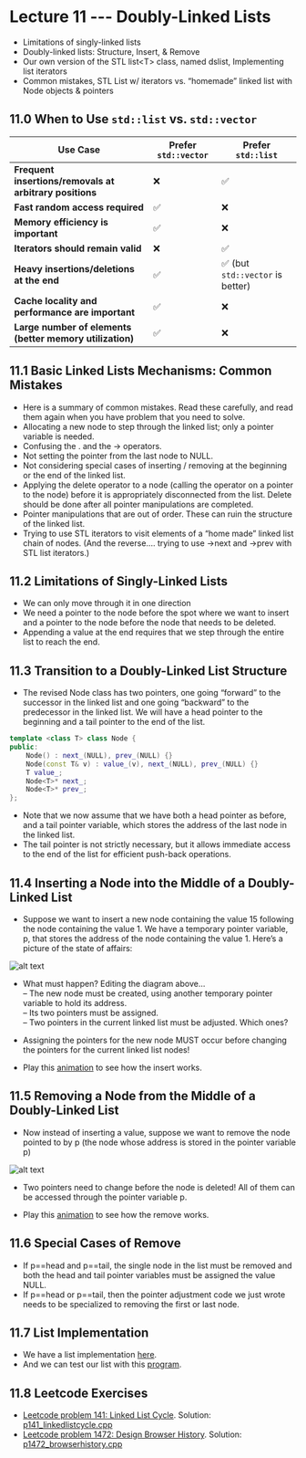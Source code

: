 # Lecture 11 --- Doubly-Linked Lists

- Limitations of singly-linked lists
- Doubly-linked lists: Structure, Insert, & Remove
- Our own version of the STL list&lt;T&gt; class, named dslist, Implementing list iterators
- Common mistakes, STL List w/ iterators vs. “homemade” linked list with Node objects & pointers

## 11.0 When to Use `std::list` vs. `std::vector`

| Use Case                                     | Prefer `std::vector` | Prefer `std::list` |
|----------------------------------------------|----------------------|--------------------|
| **Frequent insertions/removals at arbitrary positions** | ❌ | ✅ |
| **Fast random access required**             | ✅ | ❌ |
| **Memory efficiency is important**          | ✅ | ❌ |
| **Iterators should remain valid**           | ❌ | ✅ |
| **Heavy insertions/deletions at the end**   | ✅ | ✅ (but `std::vector` is better) |
| **Cache locality and performance are important** | ✅ | ❌ |
| **Large number of elements (better memory utilization)** | ✅ | ❌ |

## 11.1 Basic Linked Lists Mechanisms: Common Mistakes

- Here is a summary of common mistakes. Read these carefully, and read them again when you have problem that
you need to solve.
- Allocating a new node to step through the linked list; only a pointer variable is needed.
- Confusing the . and the -> operators.
- Not setting the pointer from the last node to NULL.
- Not considering special cases of inserting / removing at the beginning or the end of the linked list.
- Applying the delete operator to a node (calling the operator on a pointer to the node) before it is appropriately
disconnected from the list. Delete should be done after all pointer manipulations are completed.
- Pointer manipulations that are out of order. These can ruin the structure of the linked list.
- Trying to use STL iterators to visit elements of a “home made” linked list chain of nodes. (And the reverse....
trying to use ->next and ->prev with STL list iterators.)

## 11.2 Limitations of Singly-Linked Lists

- We can only move through it in one direction
- We need a pointer to the node before the spot where we want to insert and a pointer to the node before the node that needs to be deleted.
- Appending a value at the end requires that we step through the entire list to reach the end.

## 11.3 Transition to a Doubly-Linked List Structure

- The revised Node class has two pointers, one going “forward” to the successor in the linked list and one going “backward” to the predecessor in the linked list. We will have a head pointer to the beginning and a tail pointer to the end of the list.

```cpp
template <class T> class Node {
public:
	Node() : next_(NULL), prev_(NULL) {}
	Node(const T& v) : value_(v), next_(NULL), prev_(NULL) {}
	T value_;
	Node<T>* next_;
	Node<T>* prev_;
};
```

- Note that we now assume that we have both a head pointer as before, and a tail pointer variable, which stores the address of the last node in the linked list.
- The tail pointer is not strictly necessary, but it allows immediate access to the end of the list for efficient
push-back operations.

## 11.4 Inserting a Node into the Middle of a Doubly-Linked List

- Suppose we want to insert a new node containing the value 15 following the node containing the value 1. We
have a temporary pointer variable, p, that stores the address of the node containing the value 1. Here’s a
picture of the state of affairs:

![alt text](insert.png "insert")

- What must happen? Editing the diagram above...  
  – The new node must be created, using another temporary pointer variable to hold its address.  
  – Its two pointers must be assigned.  
  – Two pointers in the current linked list must be adjusted. Which ones?
- Assigning the pointers for the new node MUST occur before changing the pointers for the current linked list
nodes!

- Play this [animation](https://jidongxiao.github.io/CSCI1200-DataStructures/animations/doubly_lists/insert/index.html) to see how the insert works.

## 11.5 Removing a Node from the Middle of a Doubly-Linked List

- Now instead of inserting a value, suppose we want to remove the node pointed to by p (the node whose address
is stored in the pointer variable p)

![alt text](remove.png "remove")

- Two pointers need to change before the node is deleted! All of them can be accessed through the pointer
variable p.

- Play this [animation](https://jidongxiao.github.io/CSCI1200-DataStructures/animations/doubly_lists/remove/index.html) to see how the remove works.

## 11.6 Special Cases of Remove

- If p==head and p==tail, the single node in the list must be removed and both the head and tail pointer
variables must be assigned the value NULL.
- If p==head or p==tail, then the pointer adjustment code we just wrote needs to be specialized to removing
the first or last node.

## 11.7 List Implementation

- We have a list implementation [here](list.h).
- And we can test our list with this [program](list_main.cpp).

## 11.8 Leetcode Exercises

- [Leetcode problem 141: Linked List Cycle](https://leetcode.com/problems/linked-list-cycle/). Solution: [p141_linkedlistcycle.cpp](../../leetcode/p141_linkedlistcycle.cpp)
- [Leetcode problem 1472: Design Browser History](https://leetcode.com/problems/design-browser-history/). Solution: [p1472_browserhistory.cpp](../../leetcode/p1472_browserhistory.cpp)
